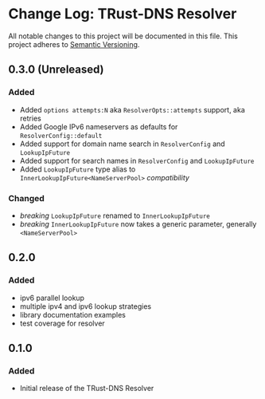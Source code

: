 # Change Log: TRust-DNS Resolver

All notable changes to this project will be documented in this file.
This project adheres to [Semantic Versioning](http://semver.org/).

## 0.3.0 (Unreleased)

### Added

- Added `options attempts:N` aka `ResolverOpts::attempts` support, aka retries
- Added Google IPv6 nameservers as defaults for `ResolverConfig::default`
- Added support for domain name search in `ResolverConfig` and `LookupIpFuture`
- Added support for search names in `ResolverConfig` and `LookupIpFuture`
- Added `LookupIpFuture` type alias to `InnerLookupIpFuture<NameServerPool>` *compatibility*

### Changed

- *breaking* `LookupIpFuture` renamed to `InnerLookupIpFuture`
- *breaking* `InnerLookupIpFuture` now takes a generic parameter, generally `<NameServerPool>`

## 0.2.0

### Added

- ipv6 parallel lookup
- multiple ipv4 and ipv6 lookup strategies
- library documentation examples
- test coverage for resolver

## 0.1.0

### Added

- Initial release of the TRust-DNS Resolver